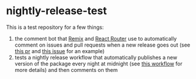 # nightly-release-test

This is a test repository for a few things:

1. the comment bot that [Remix][remix] and [React Router][react_router] use to automatically comment on issues and pull requests when a new release goes out (see [this pr][pr] and [this issue][issue] for an example)
2. tests a nightly release workflow that automatically publishes a new version of the package every night at midnight (see [this workflow][nightly] for more details) and then comments on them

[react_router]: https://github.com/remix-run/react-router
[remix]: https://github.com/remix-run/remix
[pr]: https://github.com/mcansh/nightly-release-test/pull/182
[issue]: https://github.com/mcansh/nightly-release-test/issues/183
[nightly]: ./.github/workflows/nightly.yml
